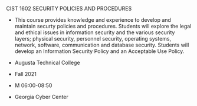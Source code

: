 
CIST 1602 SECURITY POLICIES AND PROCEDURES

- This course provides knowledge and experience to develop and maintain securty policies and procedures. Students will explore the legal and ethical issues in information security and the various security layers; physical security, personnel security, operating systems, network, software, communication and database security. Students will develop an Information Security Policy and an Acceptable Use Policy.

- Augusta Technical College
- Fall 2021
- M 06:00-08:50
- Georgia Cyber Center
